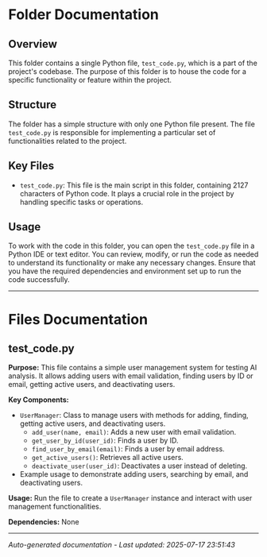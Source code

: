 # Folder Documentation

## Overview
This folder contains a single Python file, `test_code.py`, which is a part of the project's codebase. The purpose of this folder is to house the code for a specific functionality or feature within the project.

## Structure
The folder has a simple structure with only one Python file present. The file `test_code.py` is responsible for implementing a particular set of functionalities related to the project.

## Key Files
- `test_code.py`: This file is the main script in this folder, containing 2127 characters of Python code. It plays a crucial role in the project by handling specific tasks or operations.

## Usage
To work with the code in this folder, you can open the `test_code.py` file in a Python IDE or text editor. You can review, modify, or run the code as needed to understand its functionality or make any necessary changes. Ensure that you have the required dependencies and environment set up to run the code successfully.

---

# Files Documentation

## test_code.py

**Purpose:** This file contains a simple user management system for testing AI analysis. It allows adding users with email validation, finding users by ID or email, getting active users, and deactivating users.

**Key Components:**
- `UserManager`: Class to manage users with methods for adding, finding, getting active users, and deactivating users.
  - `add_user(name, email)`: Adds a new user with email validation.
  - `get_user_by_id(user_id)`: Finds a user by ID.
  - `find_user_by_email(email)`: Finds a user by email address.
  - `get_active_users()`: Retrieves all active users.
  - `deactivate_user(user_id)`: Deactivates a user instead of deleting.
- Example usage to demonstrate adding users, searching by email, and deactivating users.

**Usage:** Run the file to create a `UserManager` instance and interact with user management functionalities.

**Dependencies:** None

---
*Auto-generated documentation - Last updated: 2025-07-17 23:51:43*

